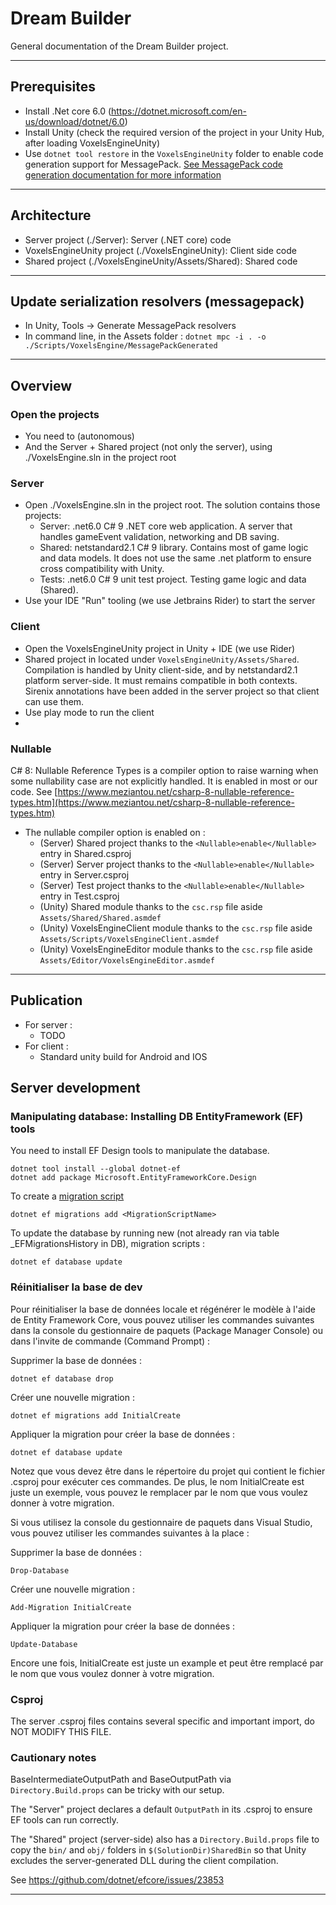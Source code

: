 # Dream Builder

General documentation of the Dream Builder project.

---

## Prerequisites

- Install .Net core 6.0 (https://dotnet.microsoft.com/en-us/download/dotnet/6.0)
- Install Unity (check the required version of the project in your Unity Hub, after loading VoxelsEngineUnity)
- Use `dotnet tool restore` in the `VoxelsEngineUnity` folder to enable code generation support for
  MessagePack. [See MessagePack code generation documentation for more information](https://github.com/neuecc/MessagePack-CSharp#aot-code-generation-support-for-unityxamarin)

---

## Architecture

- Server project (./Server): Server (.NET core) code
- VoxelsEngineUnity project (./VoxelsEngineUnity): Client side code
- Shared project (./VoxelsEngineUnity/Assets/Shared): Shared code

---

## Update serialization resolvers (messagepack)

- In Unity, Tools -> Generate MessagePack resolvers
- In command line, in the Assets folder : `dotnet mpc -i . -o ./Scripts/VoxelsEngine/MessagePackGenerated`

---

## Overview

### Open the projects

- You need to (autonomous)
- And the Server + Shared project (not only the server), using ./VoxelsEngine.sln in the project root

### Server

- Open ./VoxelsEngine.sln in the project root. The solution contains those projects:
    - Server: .net6.0 C# 9 .NET core web application. A server that handles gameEvent validation, networking
      and DB saving.
    - Shared: netstandard2.1 C# 9 library. Contains most of game logic and data models. It does not use the same .net
      platform to ensure cross compatibility with Unity.
    - Tests: .net6.0 C# 9 unit test project. Testing game logic and data (Shared).
- Use your IDE "Run" tooling (we use Jetbrains Rider) to start the server

### Client

- Open the VoxelsEngineUnity project in Unity + IDE (we use Rider)
- Shared project in located under `VoxelsEngineUnity/Assets/Shared`. Compilation is handled by Unity client-side, and
  by netstandard2.1 platform server-side. It must remains compatible in both contexts. Sirenix annotations have been
  added in the server project so that client can use them.
- Use play mode to run the client
- 

### Nullable

C# 8: Nullable Reference Types is a compiler option to raise warning when some nullability case are not explicitly
handled. It is enabled in most or our code.
See [https://www.meziantou.net/csharp-8-nullable-reference-types.htm](https://www.meziantou.net/csharp-8-nullable-reference-types.htm)

- The nullable compiler option is enabled on :
    - (Server) Shared project thanks to the `<Nullable>enable</Nullable>` entry in Shared.csproj
    - (Server) Server project thanks to the `<Nullable>enable</Nullable>` entry in Server.csproj
    - (Server) Test project thanks to the `<Nullable>enable</Nullable>` entry in Test.csproj
    - (Unity) Shared module thanks to the `csc.rsp` file aside `Assets/Shared/Shared.asmdef`
    - (Unity) VoxelsEngineClient module thanks to the `csc.rsp` file aside `Assets/Scripts/VoxelsEngineClient.asmdef`
    - (Unity) VoxelsEngineEditor module thanks to the `csc.rsp` file aside `Assets/Editor/VoxelsEngineEditor.asmdef`

---

## Publication

- For server :
    - TODO
- For client :
    - Standard unity build for Android and IOS

## Server development

### Manipulating database: Installing DB EntityFramework (EF) tools

You need to install EF Design tools to manipulate the database.

```
dotnet tool install --global dotnet-ef
dotnet add package Microsoft.EntityFrameworkCore.Design
```

To create
a [migration script](https://docs.microsoft.com/en-us/ef/core/managing-schemas/migrations/?tabs=dotnet-core-cli)

```
dotnet ef migrations add <MigrationScriptName>
```

To update the database by running new (not already ran via table \_EFMigrationsHistory in DB), migration scripts :

```
dotnet ef database update
```

### Réinitialiser la base de dev

Pour réinitialiser la base de données locale et régénérer le modèle à l'aide de Entity Framework Core, vous pouvez
utiliser les commandes suivantes dans la console du gestionnaire de paquets (Package Manager Console) ou dans l'invite
de commande (Command Prompt) :

Supprimer la base de données :

```shell
dotnet ef database drop
```

Créer une nouvelle migration :

```shell
dotnet ef migrations add InitialCreate
```

Appliquer la migration pour créer la base de données :

```shell
dotnet ef database update
```

Notez que vous devez être dans le répertoire du projet qui contient le fichier .csproj pour exécuter ces commandes.
De plus, le nom InitialCreate est juste un exemple, vous pouvez le remplacer par le nom que vous voulez donner à votre
migration.

Si vous utilisez la console du gestionnaire de paquets dans Visual Studio, vous pouvez utiliser les commandes suivantes
à la place :

Supprimer la base de données :

```shell
Drop-Database
```

Créer une nouvelle migration :

```shell
Add-Migration InitialCreate
```

Appliquer la migration pour créer la base de données :

```shell
Update-Database
```

Encore une fois, InitialCreate est juste un example et peut être remplacé par le nom que vous voulez donner à votre
migration.

### Csproj

The server .csproj files contains several specific and important import, do NOT MODIFY THIS FILE.

### Cautionary notes

BaseIntermediateOutputPath and BaseOutputPath via `Directory.Build.props` can be tricky with our setup.

The "Server" project declares a default `OutputPath` in its .csproj to ensure EF tools can run correctly.

The "Shared" project (server-side) also has a `Directory.Build.props` file to copy the `bin/` and `obj/` folders
in `$(SolutionDir)SharedBin` so that Unity excludes the server-generated DLL during the client compilation.

See https://github.com/dotnet/efcore/issues/23853

---